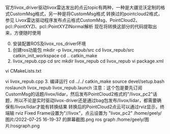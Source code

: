 官方livox_driver驱动livox雷达发出的点云topic有两种，一种是大疆览沃定制的格式CustomMsg格式，另一种是将CustomMsg格式
转换过的pointcloud2格式，参见
Livox雷达驱动程序发布点云格式CustomMsg、PointCloud2、pcl::PointXYZI、pcl::PointXYZINormal解析
现在将转换这部分的代码提取出来，方便随时使用

0. 安装配置ROS及livox_ros_driver环境
1. 创建ros功能包
mkdir -p livox_repub/src
cd livox_repub/src
catkin_init_workspace 
cd ..
catkin_make
2. livox_repub.cpp
cd src
mkdir livox_repub
cd livox_repub
vi package.xml

vi CMakeLists.txt

vi livox_repub.cpp
3. 编译运行
cd ../../
catkin_make
source devel/setup.bash 
roslaunch livox_repub livox_repub.launch
注意：这个包是要先订阅CustomMsg的话题/livox/lidar，然后发布PointCloud2格式的"/livox_pc2"话题，所以不论是实时驱动livox-driver还是通过bag包发布/livox/lidar，都需要确保有/livox/lidar才能有转换结果
转换后的PointCloud2点云可以通过rviz显示，终端输
rviz
Fixed Frame设置为"//livox"，点云设置为 "livox_pc2"
/home/geely/图片/2022-07-25 16-19-37 的屏幕截图.png
ros graph
/home/geely/图片/rosgraph.png

